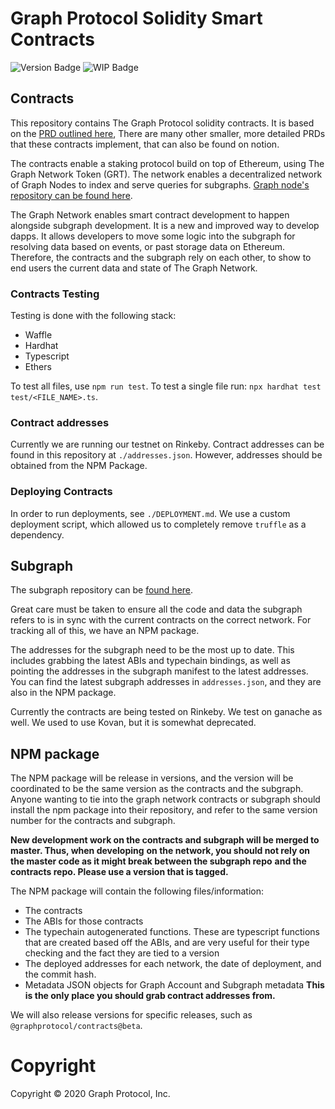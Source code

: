 # Graph Protocol Solidity Smart Contracts

![Version Badge](https://img.shields.io/badge/version-0.2.0-lightgrey.svg)
![WIP Badge](https://img.shields.io/badge/status-POC-blue.svg)

## Contracts

This repository contains The Graph Protocol solidity contracts. It is based on the
[PRD outlined here](https://www.notion.so/thegraph/Public-Network-Contracts-PRD-5eb8466aa4b44a1da7f16a28acd6674f),
There are many other smaller, more detailed PRDs that these contracts implement, that can also be
found on notion.

The contracts enable a staking protocol build on top of Ethereum, using The Graph Network Token
(GRT). The network enables a decentralized network of Graph Nodes
to index and serve queries for subgraphs.
[Graph node's repository can be found here](https://github.com/graphprotocol/graph-node).

The Graph Network enables smart contract development to happen alongside subgraph development.
It is a new and improved way to develop dapps. It allows developers to move some logic into the
subgraph for resolving data based on events, or past storage data on Ethereum. Therefore,
the contracts and the subgraph rely on each other, to show to end users the current data and state
of The Graph Network.

### Contracts Testing

Testing is done with the following stack:
- Waffle
- Hardhat
- Typescript
- Ethers

To test all files, use `npm run test`. To test a single file run:
`npx hardhat test test/<FILE_NAME>.ts`.

### Contract addresses

Currently we are running our testnet on Rinkeby. Contract addresses can be found in this repository at
`./addresses.json`. However, addresses should be obtained from the NPM Package.

### Deploying Contracts
In order to run deployments, see `./DEPLOYMENT.md`. We use a custom deployment script, which
allowed us to completely remove `truffle` as a dependency.

## Subgraph

The subgraph repository can be [found here](https://github.com/graphprotocol/graph-network-subgraph).

Great care must be taken to ensure all the code and data the subgraph refers to is in sync with
the current contracts on the correct network. For tracking all of this, we have an NPM package.

The addresses
for the subgraph need to be the most up to date. This includes grabbing the latest ABIs and
typechain bindings, as well as pointing the addresses in the subgraph manifest to the latest
addresses. You can find the latest subgraph addresses in `addresses.json`, and they are also
in the NPM package.

Currently the contracts are being tested on Rinkeby. We test on ganache as well. We used to use
Kovan, but it is somewhat deprecated.

## NPM package
The NPM package will be release in versions, and the version will be coordinated to be the same
version as the contracts and the subgraph. Anyone wanting to tie into the graph network contracts
or subgraph should install the npm package into their repository, and refer to the same version
number for the contracts and subgraph.

**New development work on the contracts and subgraph will be merged to master. Thus, when developing**
**on the network, you should not rely on the master code as it might break between the subgraph repo**
**and the contracts repo. Please use a version that is tagged.**

The NPM package will contain the following files/information:
- The contracts
- The ABIs for those contracts
- The typechain autogenerated functions. These are typescript functions that are created based off
  the ABIs, and are very useful for their type checking and the fact they are tied to a version
- The deployed addresses for each network, the date of deployment, and the commit hash.
- Metadata JSON objects for Graph Account and Subgraph metadata
  **This is the only place you should grab contract addresses from.**

We will also release versions for specific releases, such as `@graphprotocol/contracts@beta`.

# Copyright

Copyright &copy; 2020 Graph Protocol, Inc.
